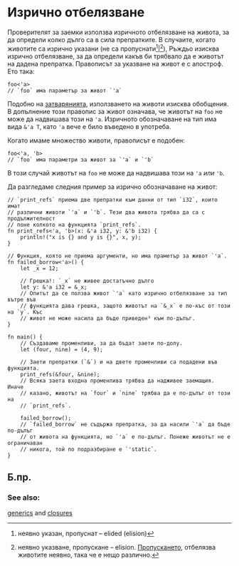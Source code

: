 # Изрично отбелязване

Проверителят за заемки използва изричното отбелязване на живота, за да определи
колко дълго са в сила препратките. В случаите, когато животите са изрично
указани (не са пропуснати[^elided]|[^elision]), Ръждьо изисква изрично отбелязване,
за да определи какъв би трябвало да е животът на дадена препратка.  Правописът
за указване на живот е с апостроф. Ето така: 

```rust,ignore
foo<'a>
// `foo` има параметър за живот `'a`
```

Подобно на [затварянията][anonymity], използването на животи изисква обобщения.
В допълнение този правопис за живот означава, че животът на `foo` не може да
надвишава този на `'a`. Изричното обозначаване на тип има вида `&'a T`, като
`'a` вече е било въведено в употреба.

Когато имаме множество животи, правописът е подобен:

```rust,ignore
foo<'a, 'b>
// `foo` има параметри за живот за `'a` и `'b`
```

В този случай животът на `foo` не може да надвишава този на `'a` *или* `'b`.

Да разгледаме следния пример за изрично обозначаване на живот:

```rust,editable,ignore,mdbook-runnable
// `print_refs` приема две препратки към данни от тип `i32`, които имат
// различни животи `'a` и `'b`. Тези два живота трябва да са с продължителност
// поне колкото на функцията `print_refs`.
fn print_refs<'a, 'b>(x: &'a i32, y: &'b i32) {
    println!("x is {} and y is {}", x, y);
}

// Функция, която не приема аргументи, но има праметър за живот `'a`.
fn failed_borrow<'a>() {
    let _x = 12;

    // Грешка!: `_x` не живее достатъчно дълго
    let y: &'a i32 = &_x;
    // Опитът да се ползва живот `'a` като изрично отбелязване за тип вътре във
    // функцията дава грешка, защото животът на `&_x` е по-къс от този на `y`. Къс
    // живот не може насила да бъде приведен³ към по-дълъг.
}

fn main() {
    // Създаваме променливи, за да бъдат заети по-долу.
    let (four, nine) = (4, 9);
    
    // Заети препратки (`&`) и на двете променливи са подадени във функцията.
    print_refs(&four, &nine);
    // Всяка заета входна променлива трябва да надживее заемащия. Иначе
    // казано, животът на `four` и `nine` трябва да е по-дълъг от този на
    // `print_refs`.
    
    failed_borrow();
    // `failed_borrow` не съдържа препратка, за да насили `'a` да бъде по-дълъг
    // от живота на функцията, но `'a` е по-дълъг. Понеже животът не е ограничаван
    // никога, той по подразбиране е `'static`.
}
```

## Б.пр.

[^elided]: неявно указан, пропуснат – elided (elision) 

[^elision]: неявно указване, пропускане – elision. [Пропускането][elision], отбелязва животите неявно, така че е нещо различно.

[^coercion]: мълчаливо привеждане насила (от един тип към друг) – coercion 

### See also:

[generics][generics] and [closures][closures]

[anonymity]: ../../fn/closures/anonymity.md
[closures]: ../../fn/closures.md
[elision]: elision.md
[generics]: ../../generics.md
